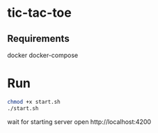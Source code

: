 # tic-tac-toe

## Requirements
docker
docker-compose

# Run
```bash
chmod +x start.sh
./start.sh
```
wait for starting server
open http://localhost:4200
